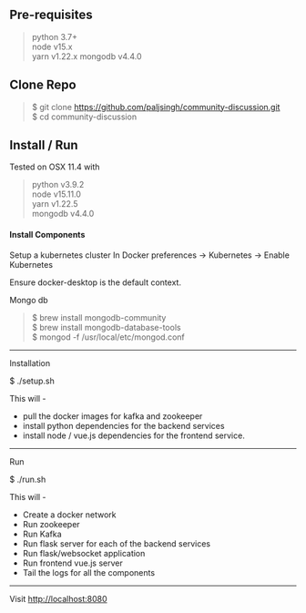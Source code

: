 ## Pre-requisites

> python 3.7+  
> node v15.x  
> yarn v1.22.x
> mongodb v4.4.0

## Clone Repo

> $ git clone https://github.com/paljsingh/community-discussion.git  
> $ cd community-discussion

## Install / Run

Tested on OSX 11.4 with  
> python v3.9.2  
> node v15.11.0  
> yarn v1.22.5  
> mongodb v4.4.0

#### Install Components  


Setup a kubernetes cluster
In Docker preferences -> Kubernetes -> Enable Kubernetes

Ensure docker-desktop is the default context.


Mongo db
> $ brew install mongodb-community  
> $ brew install mongodb-database-tools  
> $ mongod -f /usr/local/etc/mongod.conf  

---

Installation

$ ./setup.sh

This will -
- pull the docker images for kafka and zookeeper
- install python dependencies for the backend services
- install node / vue.js dependencies for the frontend service.

---

Run

$ ./run.sh

This will - 

- Create a docker network
- Run zookeeper
- Run Kafka
- Run flask server for each of the backend services
- Run flask/websocket application
- Run frontend vue.js server
- Tail the logs for all the components

---

Visit <http://localhost:8080>
